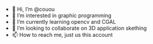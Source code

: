 - 👋 Hi, I’m @couou
- 👀 I’m interested in graphic programming
- 🌱 I’m currently learning opencv and CGAL
- 💞️ I’m looking to collaborate on 3D application skething 
- 📫 How to reach me, just us this account

<!---
couou/couou is a ✨ special ✨ repository because its `README.md` (this file) appears on your GitHub profile.
You can click the Preview link to take a look at your changes.
--->
